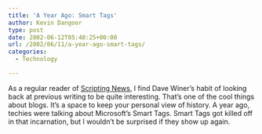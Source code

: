 ```yaml
---
title: 'A Year Ago: Smart Tags'
author: Kevin Dangoor
type: post
date: 2002-06-12T05:40:25+00:00
url: /2002/06/11/a-year-ago-smart-tags/
categories:
  - Technology

---
```

As a regular reader of [Scripting News][1], I find Dave Winer&#8217;s habit of looking back at previous writing to be quite interesting. That&#8217;s one of the cool things about blogs. It&#8217;s a space to keep your personal view of history. A year ago, techies were talking about Microsoft&#8217;s Smart Tags. Smart Tags got killed off in that incarnation, but I wouldn&#8217;t be surprised if they show up again.

 [1]: http://www.scripting.com